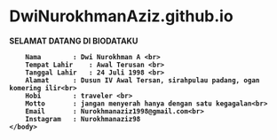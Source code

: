 # DwiNurokhmanAziz.github.io

<html>
	<head>
		<title>BIODATA AZIZ</title>
	</head>
		<b> SELAMAT DATANG DI BIODATAKU </br> </font></p></div></h1>

		
		Nama 		: Dwi Nurokhman A <br>
		Tempat Lahir	: Awal Terusan <br>
		Tanggal Lahir	: 24 Juli 1998 <br> 
		Alamat		: Dusun IV Awal Tersan, sirahpulau padang, ogan komering ilir<br>
		Hobi		: traveler <br>
		Motto		: jangan menyerah hanya dengan satu kegagalan<br>
		Email		: Nurokhmanaziz1998@gmail.com<br>
		Instagram	: Nurokhmanaziz98
	</body>
</html>

</html>
